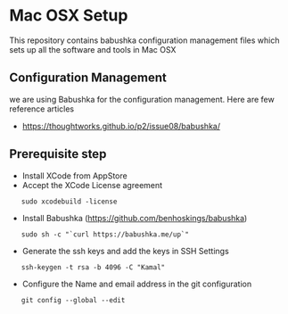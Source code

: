 # Mac OSX Setup

This repository contains babushka configuration management files which sets up all the software and tools in Mac OSX

## Configuration Management
we are using Babushka for the configuration management. Here are few reference articles
- https://thoughtworks.github.io/p2/issue08/babushka/

## Prerequisite step

-  Install XCode from AppStore
-  Accept the XCode License agreement 
```
   sudo xcodebuild -license
```
-  Install Babushka (https://github.com/benhoskings/babushka)
```
   sudo sh -c "`curl https://babushka.me/up`"
```
- Generate the ssh keys and add the keys in SSH Settings
```
   ssh-keygen -t rsa -b 4096 -C "Kamal"
```
- Configure the Name and email address in the git configuration
```
   git config --global --edit
```
